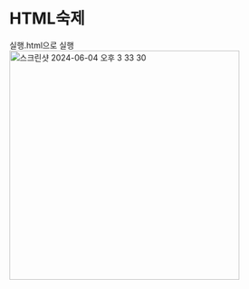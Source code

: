 # HTML숙제
실행.html으로 실행
<img width="406" alt="스크린샷 2024-06-04 오후 3 33 30" src="https://github.com/kimyechan564/HTML-/assets/129915500/cee2caf0-0620-44a7-a52a-ef17154f0839">
